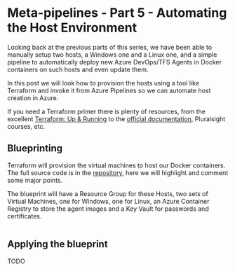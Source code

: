 # Meta-pipelines - Part 5 - Automating the Host Environment

Looking back at the previous parts of this series, we have been able to manually setup two hosts, a Windows one and a Linux one, and a simple pipeline to automatically deploy new Azure DevOps/TFS Agents in Docker containers on such hosts and even update them.

In this post we will look how to provision the hosts using a tool like Terraform and invoke it from Azure Pipelines so we can automate host creation in Azure.

If you need a Terraform primer there is plenty of resources, from the excellent [Terraform: Up & Running](https://www.terraformupandrunning.com/) to the [official documentation](https://www.terraform.io/docs/index.html), Pluralsight courses, etc.



## Blueprinting

Terraform will provision the virtual machines to host our Docker containers. The full source code is in the [repository](https://github.com/giuliov/pipeline-your-pipelines), here we will highlight and comment some major points.

The blueprint will have a Resource Group for these Hosts, two sets of Virtual Machines, one for Windows, one for Linux, an Azure Container Registry to store the agent images and a Key Vault for passwords and certificates.

```terraform

```

## Applying the blueprint
TODO 

